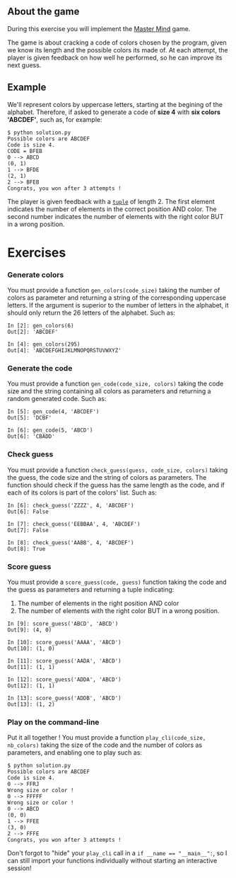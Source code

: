 ## About the game

During this exercise you will implement the [Master
Mind](https://en.wikipedia.org/wiki/Mastermind_(board_game)) game.

The game is about cracking a code of colors chosen by the program,
given we know its length and the possible colors its made of.
At each attempt, the player is given feedback on how well he performed,
so he can improve its next guess.


## Example

We'll represent colors by uppercase letters,
starting at the begining of the alphabet. Therefore, if asked to generate a
code of **size 4** with **six colors 'ABCDEF'**, such as, for example:

```
$ python solution.py
Possible colors are ABCDEF
Code is size 4.
CODE = BFEB
0 --> ABCD
(0, 1)
1 --> BFDE
(2, 1)
2 --> BFEB
Congrats, you won after 3 attempts !
```

The player is given feedback with a
[`tuple`](https://docs.python.org/3/tutorial/datastructures.html#tuples-and-sequences)
of length 2. The first element indicates the number of elements in
the correct position AND color. The second number indicates the number of elements
with the right color BUT in a wrong position.


# Exercises

### Generate colors

You must provide a function `gen_colors(code_size)` taking the number
of colors as parameter and returning a string of the corresponding
uppercase letters.  If the argument is superior to the number of
letters in the alphabet, it should only return the 26 letters of the
alphabet. Such as:

```ipython
In [2]: gen_colors(6)
Out[2]: 'ABCDEF'

In [4]: gen_colors(295)
Out[4]: 'ABCDEFGHIJKLMNOPQRSTUVWXYZ'
```


### Generate the code

You must provide a function `gen_code(code_size, colors)` taking the
code size and the string containing all colors as parameters and
returning a random generated code.  Such as:

```ipython
In [5]: gen_code(4, 'ABCDEF')
Out[5]: 'DCBF'

In [6]: gen_code(5, 'ABCD')
Out[6]: 'CBADD'
```

### Check guess

You must provide a function `check_guess(guess, code_size, colors)`
taking the guess, the code size and the string of colors as
parameters.  The function should check if the guess has the same
length as the code, and if each of its colors is part of the colors'
list.  Such as:

```ipython
In [6]: check_guess('ZZZZ', 4, 'ABCDEF')
Out[6]: False

In [7]: check_guess('EEBBAA', 4, 'ABCDEF')
Out[7]: False

In [8]: check_guess('AABB', 4, 'ABCDEF')
Out[8]: True
```


### Score guess

You must provide a `score_guess(code, guess)` function taking the
code and the guess as parameters and returning a tuple indicating:

1. The number of elements in the right position AND color
2. The number of elements with the right color BUT in a wrong position.

```ipython
In [9]: score_guess('ABCD', 'ABCD')
Out[9]: (4, 0)

In [10]: score_guess('AAAA', 'ABCD')
Out[10]: (1, 0)

In [11]: score_guess('AADA', 'ABCD')
Out[11]: (1, 1)

In [12]: score_guess('ADDA', 'ABCD')
Out[12]: (1, 1)

In [13]: score_guess('ADDB', 'ABCD')
Out[13]: (1, 2)
```

### Play on the command-line

Put it all together ! You must provide a function `play_cli(code_size,
nb_colors)` taking the size of the code and the number of colors as
parameters, and enabling one to play such as:

```
$ python solution.py
Possible colors are ABCDEF
Code is size 4.
0 --> FFRJ
Wrong size or color !
0 --> FFFFF
Wrong size or color !
0 --> ABCD
(0, 0)
1 --> FFEE
(3, 0)
2 --> FFFE
Congrats, you won after 3 attempts !
```

Don't forgot to "hide" your `play_cli` call in a `if __name ==
"__main__":`, so I can still import your functions individually
without starting an interactive session!
